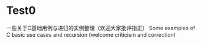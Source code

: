 # Test0
一些关于C基础用例与递归的实例整理（欢迎大家批评指正）
Some examples of C basic use cases and recursion (welcome criticism and correction)

